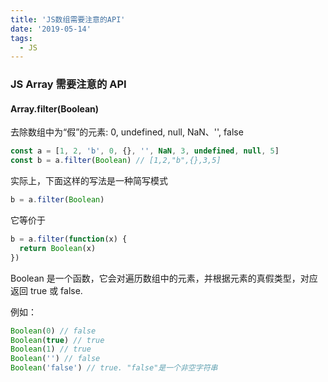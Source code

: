 ```yaml
---
title: 'JS数组需要注意的API'
date: '2019-05-14'
tags:
  - JS
---
```


### JS Array 需要注意的 API

#### Array.filter(Boolean)

去除数组中为“假”的元素: 0, undefined, null, NaN、'', false

```js
const a = [1, 2, 'b', 0, {}, '', NaN, 3, undefined, null, 5]
const b = a.filter(Boolean) // [1,2,"b",{},3,5]
```

实际上，下面这样的写法是一种简写模式

```js
b = a.filter(Boolean)
```

它等价于

```js
b = a.filter(function(x) {
  return Boolean(x)
})
```

Boolean 是一个函数，它会对遍历数组中的元素，并根据元素的真假类型，对应返回 true 或 false.

例如：

```js
Boolean(0) // false
Boolean(true) // true
Boolean(1) // true
Boolean('') // false
Boolean('false') // true. "false"是一个非空字符串
```
